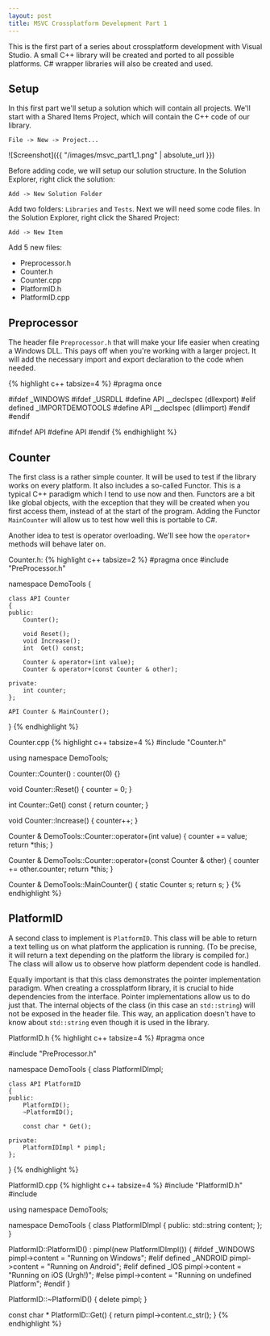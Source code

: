 ```yaml
---
layout: post
title: MSVC Crossplatform Development Part 1
---
```

This is the first part of a series about crossplatform development with Visual Studio. A small C++ library will be created and ported to all possible platforms. C# wrapper libraries will also be created and used.
<!--more--> 

## Setup

In this first part we'll setup a solution which will contain all projects. We'll start with a Shared Items Project, which will contain the C++ code of our library.

`File -> New -> Project...`

![Screenshot]({{ "/images/msvc_part1_1.png" | absolute_url }})

Before adding code, we will setup our solution structure. In the Solution Explorer, right click the solution:

`Add -> New Solution Folder`

Add two folders: `Libraries` and `Tests`. Next we will need some code files. In the Solution Explorer, right click the Shared Project:

`Add -> New Item`

Add 5 new files:
- Preprocessor.h
- Counter.h
- Counter.cpp
- PlatformID.h
- PlatformID.cpp

## Preprocessor

The header file `Preprocessor.h` that will make your life easier when creating a Windows DLL. This pays off when you're working with a larger project. It will add the necessary import and export declaration to the code when needed.

{% highlight c++ tabsize=4 %}
#pragma once

#ifdef _WINDOWS
#ifdef _USRDLL
#define API __declspec (dllexport)
#elif defined _IMPORTDEMOTOOLS 
#define API __declspec (dllimport)
#endif
#endif

#ifndef API
#define API
#endif
{% endhighlight %}

## Counter

The first class is a rather simple counter. It will be used to test if the library works on every platform. It also includes a so-called Functor. This is a typical C++ paradigm which I tend to use now and then. Functors are a bit like global objects, with the exception that they will be created when you first access them, instead of at the start of the program. Adding the Functor `MainCounter` will allow us to test how well this is portable to C#.

Another idea to test is operator overloading. We'll see how the `operator+` methods will behave later on.

Counter.h:
{% highlight c++ tabsize=2 %}
#pragma once
#include "PreProcessor.h"

namespace DemoTools {

	class API Counter
	{
	public:
		Counter();

		void Reset();
		void Increase();
		int  Get() const;

		Counter & operator+(int value);
		Counter & operator+(const Counter & other);

	private:
		int counter;
	};

	API Counter & MainCounter();
}
{% endhighlight %}

Counter.cpp
{% highlight c++ tabsize=4 %}
#include "Counter.h"

using namespace DemoTools;

Counter::Counter() : counter(0) {}

void Counter::Reset()
{
	counter = 0;
}

int Counter::Get() const
{
	return counter;
}

void Counter::Increase()
{
	counter++;
}

Counter & DemoTools::Counter::operator+(int value)
{
	counter += value;
	return *this;
}

Counter & DemoTools::Counter::operator+(const Counter & other)
{
	counter += other.counter;
	return *this;
}


Counter & DemoTools::MainCounter() {
	static Counter s;
	return s;
}
{% endhighlight %}

## PlatformID

A second class to implement is `PlatformID`. This class will be able to return a text telling us on what platform the application is running. (To be precise, it will return a text depending on the platform the library is compiled for.) The class will allow us to observe how platform dependent code is handled.

Equally important is that this class demonstrates the pointer implementation paradigm. When creating a crossplatform library, it is crucial to hide dependencies from the interface. Pointer implementations allow us to do just that. The internal objects of the class (in this case an `std::string`) will not be exposed in the header file. This way, an application doesn't have to know about `std::string` even though it is used in the library.

PlatformID.h
{% highlight c++ tabsize=4 %}
#pragma once

#include "PreProcessor.h"

namespace DemoTools {
	class PlatformIDImpl;

	class API PlatformID
	{
	public:
		PlatformID();
		~PlatformID();

		const char * Get();

	private:
		PlatformIDImpl * pimpl;
	};
}
{% endhighlight %}

PlatformID.cpp
{% highlight c++ tabsize=4 %}
#include "PlatformID.h"
#include <string>

using namespace DemoTools;

namespace DemoTools {
	class PlatformIDImpl {
	public:
		std::string content;
	};
}

PlatformID::PlatformID() : pimpl(new PlatformIDImpl())
{
#ifdef _WINDOWS
	pimpl->content = "Running on Windows";
#elif defined _ANDROID
	pimpl->content = "Running on Android";
#elif defined _IOS
	pimpl->content = "Running on iOS (Urgh!)";
#else
	pimpl->content = "Running on undefined Platform";
#endif
}

PlatformID::~PlatformID()
{
	delete pimpl;
}

const char * PlatformID::Get()
{
	return pimpl->content.c_str();
}
{% endhighlight %}